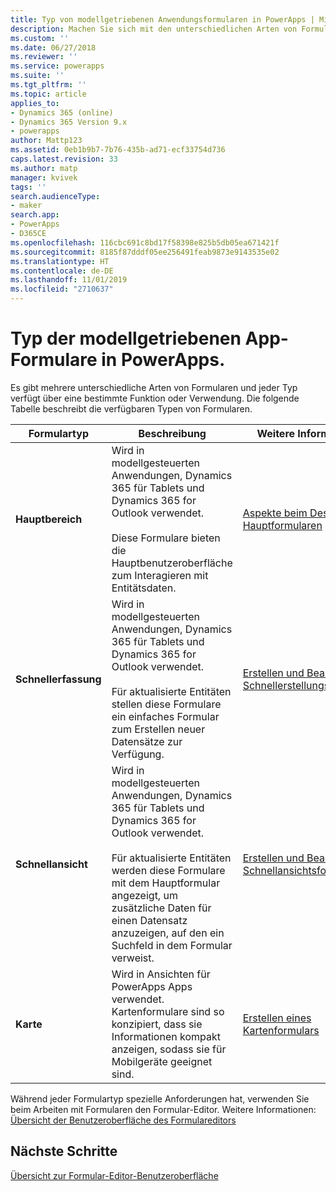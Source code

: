 ```yaml
---
title: Typ von modellgetriebenen Anwendungsformularen in PowerApps | MicrosoftDocs
description: Machen Sie sich mit den unterschiedlichen Arten von Formularen vertraut
ms.custom: ''
ms.date: 06/27/2018
ms.reviewer: ''
ms.service: powerapps
ms.suite: ''
ms.tgt_pltfrm: ''
ms.topic: article
applies_to:
- Dynamics 365 (online)
- Dynamics 365 Version 9.x
- powerapps
author: Mattp123
ms.assetid: 0eb1b9b7-7b76-435b-ad71-ecf33754d736
caps.latest.revision: 33
ms.author: matp
manager: kvivek
tags: ''
search.audienceType:
- maker
search.app:
- PowerApps
- D365CE
ms.openlocfilehash: 116cbc691c8bd17f58398e825b5db05ea671421f
ms.sourcegitcommit: 8185f87dddf05ee256491feab9873e9143535e02
ms.translationtype: HT
ms.contentlocale: de-DE
ms.lasthandoff: 11/01/2019
ms.locfileid: "2710637"
---
```

# <a name="type-of-model-driven-app-forms-in-powerapps"></a>Typ der modellgetriebenen App-Formulare in PowerApps.

 Es gibt mehrere unterschiedliche Arten von Formularen und jeder Typ verfügt über eine bestimmte Funktion oder Verwendung. Die folgende Tabelle beschreibt die verfügbaren Typen von Formularen.  
  
|Formulartyp|Beschreibung|Weitere Informationen|  
|---------------|-----------------|-----------------|  
|**Hauptbereich**|Wird in modellgesteuerten Anwendungen, Dynamics 365 für Tablets und Dynamics 365 for Outlook verwendet.<br /><br /> Diese Formulare bieten die Hauptbenutzeroberfläche zum Interagieren mit Entitätsdaten.|[Aspekte beim Design von Hauptformularen](design-considerations-main-forms.md)|    
|**Schnellerfassung**|Wird in modellgesteuerten Anwendungen, Dynamics 365 für Tablets und Dynamics 365 for Outlook verwendet.<br /><br /> Für aktualisierte Entitäten stellen diese Formulare ein einfaches Formular zum Erstellen neuer Datensätze zur Verfügung.|[Erstellen und Bearbeiten von Schnellerstellungsformularen](create-edit-quick-view-forms.md) |  
|**Schnellansicht**|Wird in modellgesteuerten Anwendungen, Dynamics 365 für Tablets und Dynamics 365 for Outlook verwendet.<br /><br /> Für aktualisierte Entitäten werden diese Formulare mit dem Hauptformular angezeigt, um zusätzliche Daten für einen Datensatz anzuzeigen, auf den ein Suchfeld in dem Formular verweist.|[Erstellen und Bearbeiten von Schnellansichtsformularen](create-edit-quick-view-forms.md)|  
|**Karte** | Wird in Ansichten für PowerApps Apps verwendet. Kartenformulare sind so konzipiert, dass sie Informationen kompakt anzeigen, sodass sie für Mobilgeräte geeignet sind. | [Erstellen eines Kartenformulars](create-card-forms.md) |

Während jeder Formulartyp spezielle Anforderungen hat, verwenden Sie beim Arbeiten mit Formularen den Formular-Editor. Weitere Informationen: [Übersicht der Benutzeroberfläche des Formulareditors](form-editor-user-interface-legacy.md)


## <a name="next-steps"></a>Nächste Schritte

[Übersicht zur Formular-Editor-Benutzeroberfläche](form-editor-user-interface-legacy.md)
